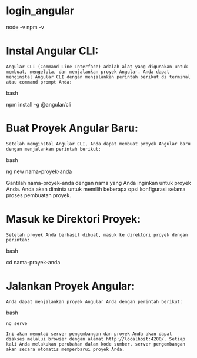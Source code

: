 # login_angular

node -v
npm -v

# Instal Angular CLI:

    Angular CLI (Command Line Interface) adalah alat yang digunakan untuk membuat, mengelola, dan menjalankan proyek Angular. Anda dapat menginstal Angular CLI dengan menjalankan perintah berikut di terminal atau command prompt Anda:

bash

npm install -g @angular/cli

# Buat Proyek Angular Baru:

    Setelah menginstal Angular CLI, Anda dapat membuat proyek Angular baru dengan menjalankan perintah berikut:

bash

ng new nama-proyek-anda

Gantilah nama-proyek-anda dengan nama yang Anda inginkan untuk proyek Anda. Anda akan diminta untuk memilih beberapa opsi konfigurasi selama proses pembuatan proyek.

# Masuk ke Direktori Proyek:

    Setelah proyek Anda berhasil dibuat, masuk ke direktori proyek dengan perintah:

bash

cd nama-proyek-anda

# Jalankan Proyek Angular:

    Anda dapat menjalankan proyek Angular Anda dengan perintah berikut:

bash

    ng serve

    Ini akan memulai server pengembangan dan proyek Anda akan dapat diakses melalui browser dengan alamat http://localhost:4200/. Setiap kali Anda melakukan perubahan dalam kode sumber, server pengembangan akan secara otomatis memperbarui proyek Anda.

